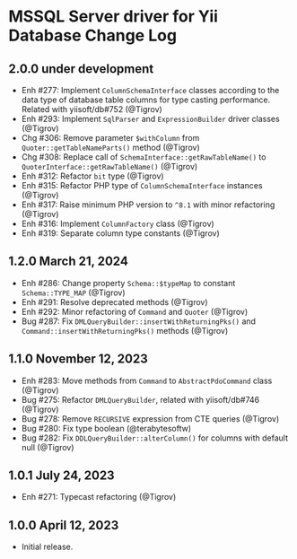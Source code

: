 # MSSQL Server driver for Yii Database Change Log

## 2.0.0 under development

- Enh #277: Implement `ColumnSchemaInterface` classes according to the data type of database table columns
  for type casting performance. Related with yiisoft/db#752 (@Tigrov)
- Enh #293: Implement `SqlParser` and `ExpressionBuilder` driver classes (@Tigrov)
- Chg #306: Remove parameter `$withColumn` from `Quoter::getTableNameParts()` method (@Tigrov)
- Chg #308: Replace call of `SchemaInterface::getRawTableName()` to `QuoterInterface::getRawTableName()` (@Tigrov)
- Enh #312: Refactor `bit` type (@Tigrov)
- Enh #315: Refactor PHP type of `ColumnSchemaInterface` instances (@Tigrov)
- Enh #317: Raise minimum PHP version to `^8.1` with minor refactoring (@Tigrov)
- Enh #316: Implement `ColumnFactory` class (@Tigrov)
- Enh #319: Separate column type constants (@Tigrov)

## 1.2.0 March 21, 2024

- Enh #286: Change property `Schema::$typeMap` to constant `Schema::TYPE_MAP` (@Tigrov)
- Enh #291: Resolve deprecated methods (@Tigrov)
- Enh #292: Minor refactoring of `Command` and `Quoter` (@Tigrov)
- Bug #287: Fix `DMLQueryBuilder::insertWithReturningPks()` and `Command::insertWithReturningPks()` methods (@Tigrov)

## 1.1.0 November 12, 2023

- Enh #283: Move methods from `Command` to `AbstractPdoCommand` class (@Tigrov)
- Bug #275: Refactor `DMLQueryBuilder`, related with yiisoft/db#746 (@Tigrov)
- Bug #278: Remove `RECURSIVE` expression from CTE queries (@Tigrov)
- Bug #280: Fix type boolean (@terabytesoftw)
- Bug #282: Fix `DDLQueryBuilder::alterColumn()` for columns with default null (@Tigrov)

## 1.0.1 July 24, 2023

- Enh #271: Typecast refactoring (@Tigrov)

## 1.0.0 April 12, 2023

- Initial release.
